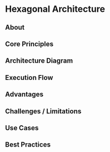 # Hexagonal Architecture

## About



## Core Principles



## Architecture Diagram



## Execution Flow



## Advantages



## Challenges / Limitations



## Use Cases



## Best Practices



